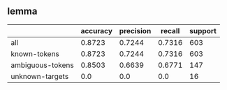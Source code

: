 
## lemma

|                  | accuracy | precision | recall | support |
|------------------|----------|-----------|--------|---------|
| all              | 0.8723   | 0.7244    | 0.7316 | 603     |
| known-tokens     | 0.8723   | 0.7244    | 0.7316 | 603     |
| ambiguous-tokens | 0.8503   | 0.6639    | 0.6771 | 147     |
| unknown-targets  | 0.0      | 0.0       | 0.0    | 16      |

